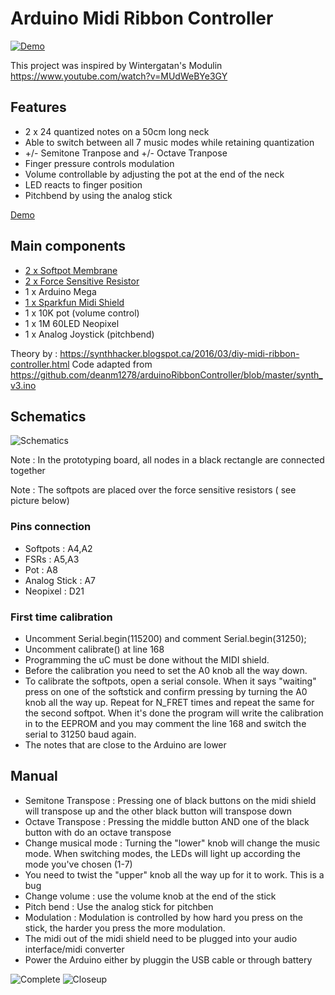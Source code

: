 # Arduino Midi Ribbon Controller

[![Demo](/3.jpg)](https://www.youtube.com/watch?v=UU3WkZmNJEc)

This project was inspired by Wintergatan's Modulin https://www.youtube.com/watch?v=MUdWeBYe3GY

## Features

* 2 x 24 quantized notes on a 50cm long neck
* Able to switch between all 7 music modes while retaining quantization
* +/- Semitone Tranpose and +/- Octave Tranpose
* Finger pressure controls modulation
* Volume controllable by adjusting the pot at the end of the neck
* LED reacts to finger position
* Pitchbend by using the analog stick

[Demo](https://youtu.be/UU3WkZmNJEc)

## Main components

 
* [2 x Softpot Membrane](https://www.sparkfun.com/products/8681)
* [2 x Force Sensitive Resistor](https://www.sparkfun.com/products/9674)
* 1 x Arduino Mega
* [1 x Sparkfun Midi Shield](https://www.sparkfun.com/products/12898)
* 1 x 10K pot (volume control)
* 1 x 1M 60LED Neopixel
* 1 x Analog Joystick (pitchbend)

Theory by : https://synthhacker.blogspot.ca/2016/03/diy-midi-ribbon-controller.html
Code adapted from https://github.com/deanm1278/arduinoRibbonController/blob/master/synth_v3.ino

## Schematics 
![Schematics](/schematics.png)

Note : In the prototyping board, all nodes in a black rectangle are connected together

Note : The softpots are placed over the force sensitive resistors ( see picture below)


### Pins connection

* Softpots : A4,A2
* FSRs : A5,A3
* Pot : A8
* Analog Stick : A7
* Neopixel : D21

### First time calibration
* Uncomment Serial.begin(115200) and comment Serial.begin(31250);
* Uncomment calibrate() at line 168
* Programming the uC must be done without the MIDI shield.
* Before the calibration you need to set the A0 knob all the way down.
* To calibrate the softpots, open a serial console. When it says "waiting" press on one of the softstick and confirm pressing by turning the A0 knob all the way up. Repeat for N_FRET times and repeat the same for the second softpot. When it's done the program will write the calibration in to the EEPROM and you may comment the line 168 and switch the serial to 31250 baud again. 
* The notes that are close to the Arduino are lower

## Manual
* Semitone Transpose : Pressing one of black buttons on the midi shield will transpose up and the other black button will transpose down
* Octave Transpose : Pressing the middle button AND one of the black button with do an octave transpose
* Change musical mode : Turning the "lower" knob will change the music mode. When switching modes, the LEDs will light up according the mode you've chosen (1-7)
* You need to twist the "upper" knob all the way up for it to work. This is a bug
* Change volume : use the volume knob at the end of the stick
* Pitch bend : Use the analog stick for pitchben
* Modulation : Modulation is controlled by how hard you press on the stick, the harder you press the more modulation.
* The midi out of the midi shield need to be plugged into your audio interface/midi converter
* Power the Arduino either by pluggin the USB cable or through battery




![Complete](/1.jpg)
![Closeup](/2.jpg)
